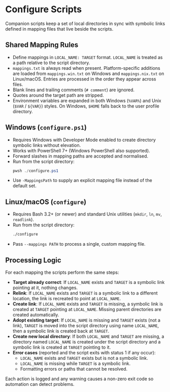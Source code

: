 # Configure Scripts

Companion scripts keep a set of local directories in sync with symbolic links defined in mapping files that live beside the scripts.

## Shared Mapping Rules

- Define mappings in `LOCAL_NAME: TARGET` format. `LOCAL_NAME` is treated as a path relative to the script directory.
- `mappings.txt` is always read when present. Platform-specific additions are loaded from `mappings.win.txt` on Windows and `mappings.nix.txt` on Linux/macOS. Entries are processed in the order they appear across files.
- Blank lines and trailing comments (`# comment`) are ignored.
- Quotes around the target path are stripped.
- Environment variables are expanded in both Windows (`%VAR%`) and Unix (`$VAR` / `${VAR}`) styles. On Windows, `$HOME` falls back to the user profile directory.

## Windows (`configure.ps1`)

- Requires Windows with Developer Mode enabled to create directory symbolic links without elevation.
- Works with PowerShell 7+ (Windows PowerShell also supported).
- Forward slashes in mapping paths are accepted and normalised.
- Run from the script directory:
  ```powershell
  pwsh ./configure.ps1
  ```
- Use `-MappingsPath` to supply an explicit mapping file instead of the default set.

## Linux/macOS (`configure`)

- Requires Bash 3.2+ (or newer) and standard Unix utilities (`mkdir`, `ln`, `mv`, `readlink`).
- Run from the script directory:
  ```bash
  ./configure
  ```
- Pass `--mappings PATH` to process a single, custom mapping file.

## Processing Logic

For each mapping the scripts perform the same steps:

- **Target already correct**: If `LOCAL_NAME` exists and `TARGET` is a symbolic link pointing at it, nothing changes.
- **Relink**: If `LOCAL_NAME` exists and `TARGET` is a symbolic link to a different location, the link is recreated to point at `LOCAL_NAME`.
- **Create link**: If `LOCAL_NAME` exists and `TARGET` is missing, a symbolic link is created at `TARGET` pointing at `LOCAL_NAME`. Missing parent directories are created automatically.
- **Adopt existing target**: If `LOCAL_NAME` is missing and `TARGET` exists (not a link), `TARGET` is moved into the script directory using name `LOCAL_NAME`, then a symbolic link is created back at `TARGET`.
- **Create new local directory**: If both `LOCAL_NAME` and `TARGET` are missing, a directory named `LOCAL_NAME` is created under the script directory and a symbolic link is created at `TARGET` pointing to it.
- **Error cases** (reported and the script exits with status 1 if any occur):
  - `LOCAL_NAME` exists and `TARGET` exists but is not a symbolic link.
  - `LOCAL_NAME` is missing while `TARGET` is a symbolic link.
  - Formatting errors or paths that cannot be resolved.

Each action is logged and any warning causes a non-zero exit code so automation can detect problems.
